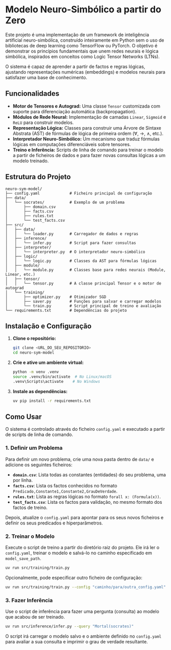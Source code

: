 # Modelo Neuro-Simbólico a partir do Zero

Este projeto é uma implementação de um framework de inteligência artificial neuro-simbólica, construído inteiramente em Python sem o uso de bibliotecas de deep learning como TensorFlow ou PyTorch. O objetivo é demonstrar os princípios fundamentais que unem redes neurais e lógica simbólica, inspirados em conceitos como Logic Tensor Networks (LTNs).

O sistema é capaz de aprender a partir de factos e regras lógicas, ajustando representações numéricas (embeddings) e modelos neurais para satisfazer uma base de conhecimento.

## Funcionalidades

- **Motor de Tensores e Autograd:** Uma classe `Tensor` customizada com suporte para diferenciação automática (backpropagation).
- **Módulos de Rede Neural:** Implementação de camadas `Linear`, `Sigmoid` e `ReLU` para construir modelos.
- **Representação Lógica:** Classes para construir uma Árvore de Sintaxe Abstrata (AST) de fórmulas de lógica de primeira ordem (∀, →, ∧, etc.).
- **Interpretador Neuro-Simbólico:** Um mecanismo que traduz fórmulas lógicas em computações diferenciáveis sobre tensores.
- **Treino e Inferência:** Scripts de linha de comando para treinar o modelo a partir de ficheiros de dados e para fazer novas consultas lógicas a um modelo treinado.

## Estrutura do Projeto

```
neuro-sym-model/
├── config.yaml             # Ficheiro principal de configuração
├── data/
│   └── socrates/           # Exemplo de um problema
│       ├── domain.csv
│       ├── facts.csv
│       ├── rules.txt
│       └── test_facts.csv
├── src/
│   ├── data/
│   │   └── loader.py       # Carregador de dados e regras
│   ├── inference/
│   │   └── infer.py        # Script para fazer consultas
│   ├── interpreter/
│   │   └── interpreter.py  # O interpretador neuro-simbólico
│   ├── logic/
│   │   └── logic.py        # Classes da AST para fórmulas lógicas
│   ├── module/
│   │   └── module.py       # Classes base para redes neurais (Module, Linear, etc.)
│   ├── tensor/
│   │   └── tensor.py       # A classe principal Tensor e o motor de autograd
│   └── training/
│       ├── optimizer.py    # Otimizador SGD
│       ├── saver.py        # Funções para salvar e carregar modelos
│       └── train.py        # Script principal de treino e avaliação
└── requirements.txt        # Dependências do projeto
```

## Instalação e Configuração

1.  **Clone o repositório:**

    ```bash
    git clone <URL_DO_SEU_REPOSITORIO>
    cd neuro-sym-model
    ```

2.  **Crie e ative um ambiente virtual:**

    ```bash
    python -m venv .venv
    source .venv/bin/activate  # No Linux/macOS
    .venv\Scripts\activate    # No Windows
    ```

3.  **Instale as dependências:**
    ```bash
    uv pip install -r requirements.txt
    ```

## Como Usar

O sistema é controlado através do ficheiro `config.yaml` e executado a partir de scripts de linha de comando.

### 1. Definir um Problema

Para definir um novo problema, crie uma nova pasta dentro de `data/` e adicione os seguintes ficheiros:

- **`domain.csv`**: Lista todas as constantes (entidades) do seu problema, uma por linha.
- **`facts.csv`**: Lista os factos conhecidos no formato `Predicado,Constante1,Constante2,GrauDeVerdade`.
- **`rules.txt`**: Lista as regras lógicas no formato `forall x: (Formula(x))`.
- **`test_facts.csv`**: Lista os factos para validação, no mesmo formato dos factos de treino.

Depois, atualize o `config.yaml` para apontar para os seus novos ficheiros e definir os seus predicados e hiperparâmetros.

### 2. Treinar o Modelo

Execute o script de treino a partir do diretório raiz do projeto. Ele irá ler o `config.yaml`, treinar o modelo e salvá-lo no caminho especificado em `model_save_path`.

```bash
uv run src/training/train.py
```

Opcionalmente, pode especificar outro ficheiro de configuração:

```bash
uv run src/training/train.py --config "caminho/para/outra_config.yaml"
```

### 3. Fazer Inferência

Use o script de inferência para fazer uma pergunta (consulta) ao modelo que acabou de ser treinado.

```bash
uv run src/inference/infer.py --query "Mortal(socrates)"
```

O script irá carregar o modelo salvo e o ambiente definido no `config.yaml` para avaliar a sua consulta e imprimir o grau de verdade resultante.
